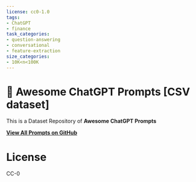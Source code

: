 ```yaml
---
license: cc0-1.0
tags:
- ChatGPT
- finance
task_categories:
- question-answering
- conversational
- feature-extraction
size_categories:
- 10K<n<100K
---
```

<p align="center"><h1>🧠 Awesome ChatGPT Prompts [CSV dataset]</h1></p>

This is a Dataset Repository of **Awesome ChatGPT Prompts**

**[View All Prompts on GitHub](https://github.com/f/awesome-chatgpt-prompts)**

# License

CC-0